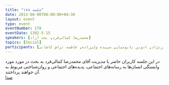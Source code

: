 ```yaml
---
title: "جلسه ۱۷۸"
date: 2013-08-06T00:00:00+04:30
layout: event
type: event
eventNumber: 178
eventDate: 1392-5-15
speakers: [محمدرضا کمالی‌فرد, بحث آزاد]
topics: [Social]
participants: [بهنام توکلی کرمانی, محمد درویش, محمد افاضاتی, میلاد خواجوی, رضا اسماعیل‌پور, محمد حسین حامدی, علی رستمی, کوشا اسماعیل‌پور, سید مجید عظیمی, وحیدرضا نادری, شیوا شمسی, حسین شکری, اسماعیل پارسا, سید حمید مهدوی, یه انقلابی, آرمان مزدائی, رضا شالباف‌زاده, امین امیدوار, یاشار ایمانلو, سعید وایقانی, دانیال بهزادی, کیوان هدایتی, محمدرضا کمالی‌فرد, وحید فردی, مهدی اسماعیلی, آرش حقیقت, رها فرخی, مریم لاهیجانی, شکوفه حسینی, نوید آقاحسینی, سید محمد مسعود صدرنژاد, ادوین بابومیان, سپیده ولی‌زاده, فاطمه تراش کاشانی]
---
```

در این جلسه کاربران حاضر با مدیریت آقای محمدرضا کمالی‌فرد به بحث در مورد مورد وابستگی‌ انسان‌ها به رسانه‌های اجتماعی، پدیده‌های اجتماعی و روان‌شناختی مربوط به آن خواهند پرداختند.  
[صدا](https://archive.org/details/tehlug_178_interactive)  
